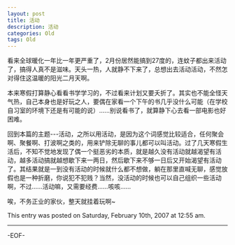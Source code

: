 ```yaml
---
layout: post
title: 活动
description: 活动
categories: Old
tags: Old
---
```

看来全球暖化一年比一年更严重了，2月份居然能搞到27度的，连蚊子都出来活动了，搞得人真不是滋味。天头一热，人就静不下来了，总想出去活动活动，不然怎对得住这温暖的阳光二月天啊。

本来寒假打算静心看看书学学习的，不过看来计划又要夭折了。其实也不能全怪天气热，自己本身也是好玩之人，要偶在家看一个下午的书几乎没什么可能（在学校自习室的环境下还是有可能的说）......别说看书了，就算静下心去看一部电影也好困难。

回到本篇的主题---活动，之所以用活动，是因为这个词感觉比较适合，任何聚会啊、聚餐啊、打波啊之类的，用来铲除无聊的事儿都可以叫活动。过了几天寒假生活后，不知不觉地发现了偶一个挺恶劣的本质，就是越久没有活动就越渴望有活动，越多活动搞就越想歇下来一两日，然后歇下来不够一日后又开始渴望有活动了。其结果就是一到没有活动的时候就什么都不想做，躺在那里直喊无聊，感觉放假也是一种折磨，你说犯不犯贱？当然，没活动的时候也可以自己组织一些活动啊，不过......活动嘛，又需要经费......咳咳......

唉，不务正业的家伙，整天就挂着玩啊~

This entry was posted on Saturday, February 10th, 2007 at 12:55 am.

---



-EOF-